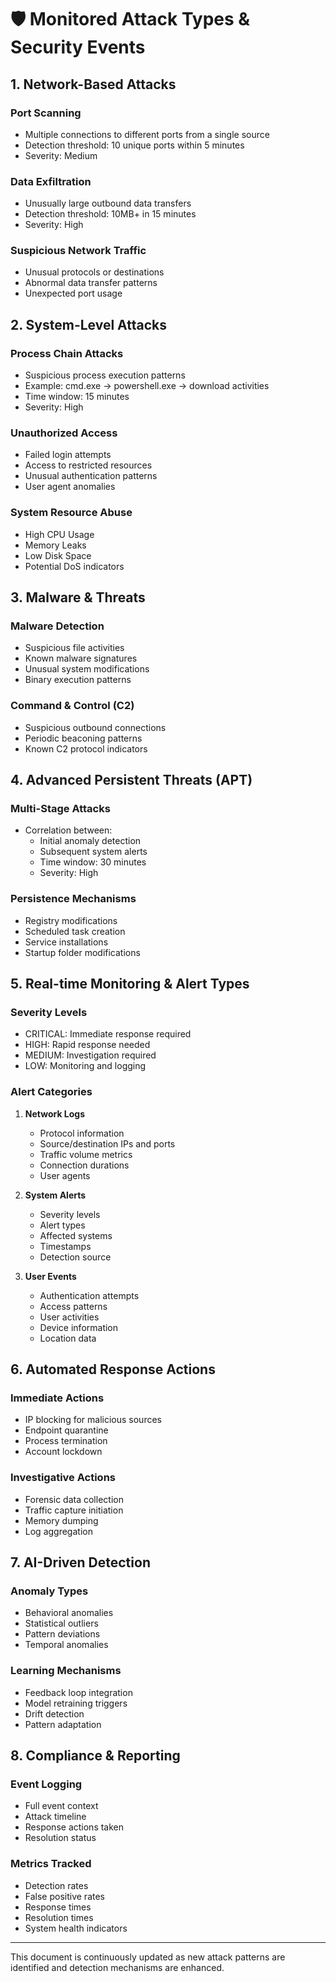 # 🛡️ Monitored Attack Types & Security Events

## 1. Network-Based Attacks
### Port Scanning
- Multiple connections to different ports from a single source
- Detection threshold: 10 unique ports within 5 minutes
- Severity: Medium

### Data Exfiltration
- Unusually large outbound data transfers
- Detection threshold: 10MB+ in 15 minutes
- Severity: High

### Suspicious Network Traffic
- Unusual protocols or destinations
- Abnormal data transfer patterns
- Unexpected port usage

## 2. System-Level Attacks
### Process Chain Attacks
- Suspicious process execution patterns
- Example: cmd.exe → powershell.exe → download activities
- Time window: 15 minutes
- Severity: High

### Unauthorized Access
- Failed login attempts
- Access to restricted resources
- Unusual authentication patterns
- User agent anomalies

### System Resource Abuse
- High CPU Usage
- Memory Leaks
- Low Disk Space
- Potential DoS indicators

## 3. Malware & Threats
### Malware Detection
- Suspicious file activities
- Known malware signatures
- Unusual system modifications
- Binary execution patterns

### Command & Control (C2)
- Suspicious outbound connections
- Periodic beaconing patterns
- Known C2 protocol indicators

## 4. Advanced Persistent Threats (APT)
### Multi-Stage Attacks
- Correlation between:
  - Initial anomaly detection
  - Subsequent system alerts
  - Time window: 30 minutes
  - Severity: High

### Persistence Mechanisms
- Registry modifications
- Scheduled task creation
- Service installations
- Startup folder modifications

## 5. Real-time Monitoring & Alert Types
### Severity Levels
- CRITICAL: Immediate response required
- HIGH: Rapid response needed
- MEDIUM: Investigation required
- LOW: Monitoring and logging

### Alert Categories
1. **Network Logs**
   - Protocol information
   - Source/destination IPs and ports
   - Traffic volume metrics
   - Connection durations
   - User agents

2. **System Alerts**
   - Severity levels
   - Alert types
   - Affected systems
   - Timestamps
   - Detection source

3. **User Events**
   - Authentication attempts
   - Access patterns
   - User activities
   - Device information
   - Location data

## 6. Automated Response Actions
### Immediate Actions
- IP blocking for malicious sources
- Endpoint quarantine
- Process termination
- Account lockdown

### Investigative Actions
- Forensic data collection
- Traffic capture initiation
- Memory dumping
- Log aggregation

## 7. AI-Driven Detection
### Anomaly Types
- Behavioral anomalies
- Statistical outliers
- Pattern deviations
- Temporal anomalies

### Learning Mechanisms
- Feedback loop integration
- Model retraining triggers
- Drift detection
- Pattern adaptation

## 8. Compliance & Reporting
### Event Logging
- Full event context
- Attack timeline
- Response actions taken
- Resolution status

### Metrics Tracked
- Detection rates
- False positive rates
- Response times
- Resolution times
- System health indicators

---

This document is continuously updated as new attack patterns are identified and detection mechanisms are enhanced.